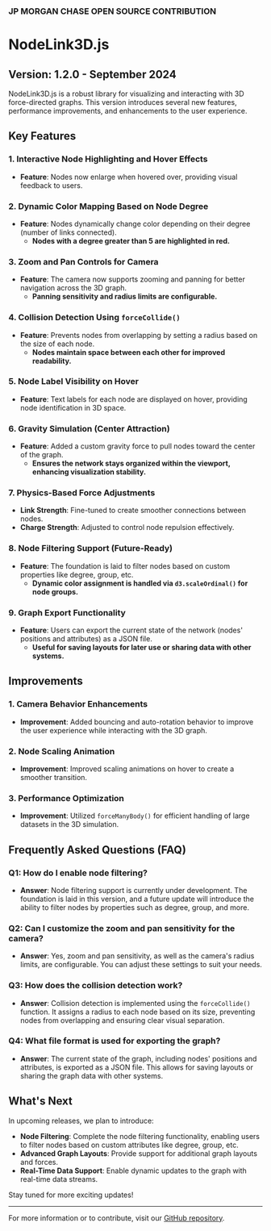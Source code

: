 ### JP MORGAN CHASE OPEN SOURCE CONTRIBUTION ###

# NodeLink3D.js

## Version: 1.2.0 - September 2024

NodeLink3D.js is a robust library for visualizing and interacting with 3D force-directed graphs. This version introduces several new features, performance improvements, and enhancements to the user experience.

## Key Features

### 1. Interactive Node Highlighting and Hover Effects
- **Feature**: Nodes now enlarge when hovered over, providing visual feedback to users.
  
### 2. Dynamic Color Mapping Based on Node Degree
- **Feature**: Nodes dynamically change color depending on their degree (number of links connected).
  - **Nodes with a degree greater than 5 are highlighted in red.**

### 3. Zoom and Pan Controls for Camera
- **Feature**: The camera now supports zooming and panning for better navigation across the 3D graph.
  - **Panning sensitivity and radius limits are configurable.**

### 4. Collision Detection Using `forceCollide()`
- **Feature**: Prevents nodes from overlapping by setting a radius based on the size of each node.
  - **Nodes maintain space between each other for improved readability.**

### 5. Node Label Visibility on Hover
- **Feature**: Text labels for each node are displayed on hover, providing node identification in 3D space.

### 6. Gravity Simulation (Center Attraction)
- **Feature**: Added a custom gravity force to pull nodes toward the center of the graph.
  - **Ensures the network stays organized within the viewport, enhancing visualization stability.**

### 7. Physics-Based Force Adjustments
- **Link Strength**: Fine-tuned to create smoother connections between nodes.
- **Charge Strength**: Adjusted to control node repulsion effectively.

### 8. Node Filtering Support (Future-Ready)
- **Feature**: The foundation is laid to filter nodes based on custom properties like degree, group, etc.
  - **Dynamic color assignment is handled via `d3.scaleOrdinal()` for node groups.**

### 9. Graph Export Functionality
- **Feature**: Users can export the current state of the network (nodes' positions and attributes) as a JSON file.
  - **Useful for saving layouts for later use or sharing data with other systems.**

## Improvements

### 1. Camera Behavior Enhancements
- **Improvement**: Added bouncing and auto-rotation behavior to improve the user experience while interacting with the 3D graph.

### 2. Node Scaling Animation
- **Improvement**: Improved scaling animations on hover to create a smoother transition.

### 3. Performance Optimization
- **Improvement**: Utilized `forceManyBody()` for efficient handling of large datasets in the 3D simulation.

## Frequently Asked Questions (FAQ)

### Q1: How do I enable node filtering?
- **Answer**: Node filtering support is currently under development. The foundation is laid in this version, and a future update will introduce the ability to filter nodes by properties such as degree, group, and more.

### Q2: Can I customize the zoom and pan sensitivity for the camera?
- **Answer**: Yes, zoom and pan sensitivity, as well as the camera's radius limits, are configurable. You can adjust these settings to suit your needs.

### Q3: How does the collision detection work?
- **Answer**: Collision detection is implemented using the `forceCollide()` function. It assigns a radius to each node based on its size, preventing nodes from overlapping and ensuring clear visual separation.

### Q4: What file format is used for exporting the graph?
- **Answer**: The current state of the graph, including nodes' positions and attributes, is exported as a JSON file. This allows for saving layouts or sharing the graph data with other systems.

## What's Next

In upcoming releases, we plan to introduce:
- **Node Filtering**: Complete the node filtering functionality, enabling users to filter nodes based on custom attributes like degree, group, etc.
- **Advanced Graph Layouts**: Provide support for additional graph layouts and forces.
- **Real-Time Data Support**: Enable dynamic updates to the graph with real-time data streams.

Stay tuned for more exciting updates!

---

For more information or to contribute, visit our [GitHub repository](https://github.com/NodeLink3D).
